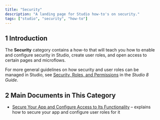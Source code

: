 ```yaml
---
title: "Security"
description: "A landing page for Studio how-to's on security."
tags: ["studio", "security", "how-to"]
---
```


## 1 Introduction 

The **Security** category contains a how-to that will teach you how to enable and configure security in Studio, create user roles, and open access to certain pages and microflows. 

For more general guidelines on how security and user roles can be managed in Studio, see [Security, Roles, and Permissions](/studio/settings-security) in the *Studio 8 Guide*.

## 2 Main Documents in This Category

* [Secure Your App and Configure Access to Its Functionality](security-how-to-configure-roles) – explains how to secure your app and configure user roles for it